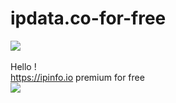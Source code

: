 # ipdata.co-for-free


[![](https://www.codefactor.io/repository/github/HideakiAtsuyo/ipdata.co-for-free/badge)](https://www.codefactor.io/repository/github/HideakiAtsuyo/ipdata.co-for-free)<br><br>Hello !<br>https://ipinfo.io premium for free<br>![](https://i.imgur.com/MjLONTV.gif)
